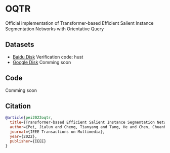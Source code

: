 # OQTR
Official implementation of Transformer-based Efﬁcient Salient Instance Segmentation Networks with Orientative Query

## Datasets

- [Baidu Disk](https://pan.baidu.com/s/1ZOQAj0Lhg1K4Vi3eS5Tw6w) Verification code: hust
- [Google Disk]() Comming soon

## Code

Comming soon

## Citation
```BibTeX
@article{pei2022oqtr,
  title={Transformer-based Efficient Salient Instance Segmentation Networks with Orientative Query},
  author={Pei, Jialun and Cheng, Tianyang and Tang, He and Chen, Chuanbo},
  journal={IEEE Transactions on Multimedia},
  year={2022},
  publisher={IEEE}
}
```
